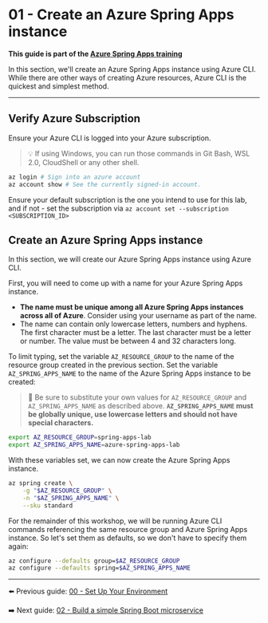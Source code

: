 # 01 - Create an Azure Spring Apps instance

__This guide is part of the [Azure Spring Apps training](../README.md)__

In this section, we'll create an Azure Spring Apps instance using Azure CLI. While there are other ways of creating Azure resources, Azure CLI is the quickest and simplest method.

---

## Verify Azure Subscription

Ensure your Azure CLI is logged into your Azure subscription.

>💡 If using Windows, you can run those commands in Git Bash, WSL 2.0, CloudShell or  any other shell.

```bash
az login # Sign into an azure account
az account show # See the currently signed-in account.
```

Ensure your default subscription is the one you intend to use for this lab, and if not - set the subscription via 
```az account set --subscription <SUBSCRIPTION_ID>```

## Create an Azure Spring Apps instance

In this section, we will create our Azure Spring Apps instance using Azure CLI.

First, you will need to come up with a name for your Azure Spring Apps instance.

- __The name must be unique among all Azure Spring Apps instances across all of Azure__. Consider using your username as part of the name.
- The name can contain only lowercase letters, numbers and hyphens. The first character must be a letter. The last character must be a letter or number. The value must be between 4 and 32 characters long.

To limit typing, set the variable `AZ_RESOURCE_GROUP` to the name of the resource group created in the previous section. Set the variable `AZ_SPRING_APPS_NAME` to the name of the Azure Spring Apps instance to be created:

>🛑 Be sure to substitute your own values for `AZ_RESOURCE_GROUP` and `AZ_SPRING_APPS_NAME` as described above. __`AZ_SPRING_APPS_NAME` must be globally unique, use lowercase letters and should not have special characters.__

```bash
export AZ_RESOURCE_GROUP=spring-apps-lab
export AZ_SPRING_APPS_NAME=azure-spring-apps-lab
```

With these variables set, we can now create the Azure Spring Apps instance.

```bash
az spring create \
    -g "$AZ_RESOURCE_GROUP" \
    -n "$AZ_SPRING_APPS_NAME" \
    --sku standard
```

For the remainder of this workshop, we will be running Azure CLI commands referencing the same resource group and Azure Spring Apps instance. So let's set them as defaults, so we don't have to specify them again:

```bash
az configure --defaults group=$AZ_RESOURCE_GROUP
az configure --defaults spring=$AZ_SPRING_APPS_NAME
```

---

⬅️ Previous guide: [00 - Set Up Your Environment](../00-setup-your-environment/README.md)

➡️ Next guide: [02 - Build a simple Spring Boot microservice](../02-build-a-simple-spring-boot-microservice/README.md)
